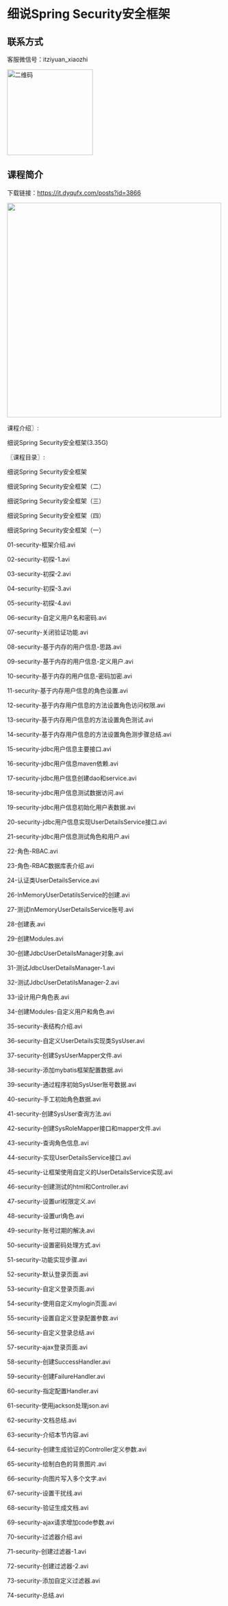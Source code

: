 # 细说Spring Security安全框架

## 联系方式

客服微信号：itziyuan_xiaozhi

<img src="https://ziyuanyun.oss-cn-guangzhou.aliyuncs.com/common/20240614073449/666b82192834a.jpg" width="200" height="200" alt="二维码">

## 课程简介

下载链接：https://it.dyqufx.com/posts?id=3866

<img src="https://ziyuanyun.oss-cn-guangzhou.aliyuncs.com/yun/20240515185400/66449448d4ee4.jpg" width="500" alt="">

  课程介绍〗:

 细说Spring Security安全框架(3.35G)

 〖课程目录〗:

 细说Spring Security安全框架



 细说Spring Security安全框架（二）

 细说Spring Security安全框架（三）

 细说Spring Security安全框架（四）

 细说Spring Security安全框架（一）

 01-security-框架介绍.avi

 02-security-初探-1.avi

 03-security-初探-2.avi

 04-security-初探-3.avi

 05-security-初探-4.avi

 06-security-自定义用户名和密码.avi

 07-security-关闭验证功能.avi

 08-security-基于内存的用户信息-思路.avi

 09-security-基于内存的用户信息-定义用户.avi

 10-security-基于内存的用户信息-密码加密.avi

 11-security-基于内存用户信息的角色设置.avi

 12-security-基于内存用户信息的方法设置角色访问权限.avi

 13-security-基于内存用户信息的方法设置角色测试.avi

 14-security-基于内存用户信息的方法设置角色测步骤总结.avi

 15-security-jdbc用户信息主要接口.avi

 16-security-jdbc用户信息maven依赖.avi

 17-security-jdbc用户信息创建dao和service.avi

 18-security-jdbc用户信息测试数据访问.avi

 19-security-jdbc用户信息初始化用户表数据.avi

 20-security-jdbc用户信息实现UserDetailsService接口.avi

 21-security-jdbc用户信息测试角色和用户.avi

 22-角色-RBAC.avi

 23-角色-RBAC数据库表介绍.avi

 24-认证类UserDetailsService.avi

 26-InMemoryUserDetatilsService的创建.avi

 27-测试InMemoryUserDetailsService账号.avi

 28-创建表.avi

 29-创建Modules.avi

 30-创建JdbcUserDetailsManager对象.avi

 31-测试JdbcUserDetailsManager-1.avi

 32-测试JdbcUserDetatilsManager-2.avi

 33-设计用户角色表.avi

 34-创建Modules-自定义用户和角色.avi

 35-security-表结构介绍.avi

 36-security-自定义UserDetails实现类SysUser.avi

 37-security-创建SysUserMapper文件.avi

 38-security-添加mybatis框架配置数据.avi

 39-security-通过程序初始SysUser账号数据.avi

 40-security-手工初始角色数据.avi

 41-security-创建SysUser查询方法.avi

 42-security-创建SysRoleMapper接口和mapper文件.avi

 43-security-查询角色信息.avi

 44-security-实现UserDetailsService接口.avi

 45-security-让框架使用自定义的UserDetailsService实现.avi

 46-security-创建测试的html和Controller.avi

 47-security-设置url权限定义.avi

 48-security-设置url角色.avi

 49-security-账号过期的解决.avi

 50-security-设置密码处理方式.avi

 51-security-功能实现步骤.avi

 52-security-默认登录页面.avi

 53-security-自定义登录页面.avi

 54-security-使用自定义mylogin页面.avi

 55-security-设置自定义登录配置参数.avi

 56-security-自定义登录总结.avi

 57-security-ajax登录页面.avi

 58-security-创建SuccessHandler.avi

 59-security-创建FailureHandler.avi

 60-security-指定配置Handler.avi

 61-security-使用jackson处理json.avi

 62-security-文档总结.avi

 63-security-介绍本节内容.avi

 64-security-创建生成验证的Controller定义参数.avi

 65-security-绘制白色的背景图片.avi

 66-security-向图片写入多个文字.avi

 67-security-设置干扰线.avi

 68-security-验证生成文档.avi

 69-security-ajax请求增加code参数.avi

 70-security-过滤器介绍.avi

 71-security-创建过滤器-1.avi

 72-security-创建过滤器-2.avi

 73-security-添加自定义过滤器.avi

 74-security-总结.avi

  